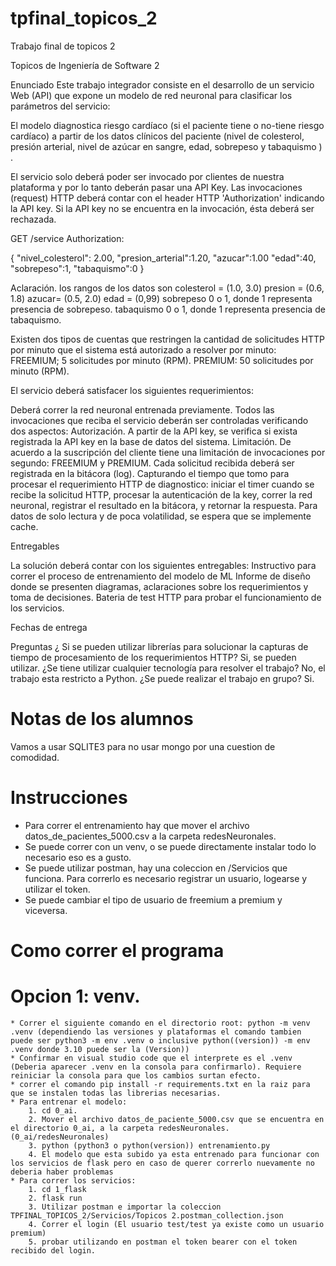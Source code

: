 # tpfinal_topicos_2
Trabajo final de topicos 2


Topicos de Ingeniería de Software 2

Enunciado
Este trabajo integrador consiste en el desarrollo de un servicio Web (API) que expone un modelo de red neuronal para clasificar los parámetros del servicio:

El modelo diagnostica riesgo cardíaco (si el paciente tiene o no-tiene riesgo cardíaco) a partir de los datos clínicos del paciente (nivel de colesterol, presión arterial, nivel de azúcar en sangre, edad, sobrepeso y tabaquismo ) .

El servicio solo deberá poder ser invocado por clientes de nuestra plataforma y por lo tanto deberán pasar una API Key.  Las invocaciones (request) HTTP deberá contar con el header HTTP 'Authorization' indicando la API key.  Si la API key no se encuentra en la invocación, ésta deberá ser rechazada.

GET /service
Authorization: <API Key generada>

{
"nivel_colesterol": 2.00,
"presion_arterial":1.20,
"azucar":1.00
"edad":40,
"sobrepeso":1,
"tabaquismo":0
}

Aclaración. los rangos de los datos son
colesterol =  (1.0, 3.0)
presion = (0.6, 1.8)
azucar= (0.5, 2.0)
edad = (0,99)
sobrepeso 0 o 1, donde 1 representa presencia de sobrepeso.
tabaquismo 0 o 1, donde 1 representa presencia de tabaquismo.


Existen dos tipos de cuentas que restringen la cantidad de solicitudes HTTP por minuto que el sistema está autorizado a resolver por minuto:
FREEMIUM; 5 solicitudes por minuto (RPM).
PREMIUM: 50 solicitudes por minuto (RPM).

El servicio deberá satisfacer los siguientes requerimientos:

Deberá correr la red neuronal entrenada previamente.
Todos las  invocaciones que reciba el servicio deberán ser controladas verificando dos aspectos:
Autorización. A partir de la API key, se verifica si exista registrada la API key en la base de datos del sistema.
Limitación. De acuerdo a la suscripción del cliente tiene una limitación de invocaciones por segundo: FREEMIUM y PREMIUM.
Cada solicitud recibida deberá ser registrada en la bitácora (log). Capturando el tiempo que tomo para procesar el requerimiento HTTP de diagnostico: iniciar el timer cuando se recibe la solicitud HTTP, procesar la autenticación de la key, correr la red neuronal, registrar el resultado en la bitácora, y retornar la respuesta.
Para datos de solo lectura y de poca volatilidad, se espera que se implemente cache.


Entregables

La solución deberá contar con los siguientes entregables:
Instructivo para correr el proceso de entrenamiento del modelo de ML
Informe de diseño donde se presenten diagramas, aclaraciones sobre los requerimientos y toma de decisiones.
Bateria de test HTTP para probar el funcionamiento de los servicios.

Fechas de entrega



Preguntas
¿ Si se pueden utilizar librerías para solucionar la capturas de tiempo de procesamiento de los requerimientos HTTP?
Si, se pueden utilizar.
¿Se tiene utilizar cualquier tecnología para resolver el trabajo?
No, el trabajo esta restricto a Python.
¿Se puede realizar el trabajo en grupo?
Si.
 



# Notas de los alumnos

Vamos a usar SQLITE3 para no usar mongo por una cuestion de comodidad.

# Instrucciones
* Para correr el entrenamiento hay que mover el archivo datos_de_pacientes_5000.csv a la carpeta redesNeuronales.
* Se puede correr con un venv, o se puede directamente instalar todo lo necesario eso es a gusto.
* Se puede utilizar postman, hay una coleccion en /Servicios que funciona. Para correrlo es necesario registrar un usuario, logearse y utilizar el token.
* Se puede cambiar el tipo de usuario de freemium a premium y viceversa.

# Como correr el programa
# Opcion 1: venv.
    * Correr el siguiente comando en el directorio root: python -m venv .venv (dependiendo las versiones y plataformas el comando tambien puede ser python3 -m env .venv o inclusive python((version)) -m env .venv donde 3.10 puede ser la (Version))
    * Confirmar en visual studio code que el interprete es el .venv (Deberia aparecer .venv en la consola para confirmarlo). Requiere reiniciar la consola para que los cambios surtan efecto.
    * correr el comando pip install -r requirements.txt en la raiz para que se instalen todas las librerias necesarias.
    * Para entrenar el modelo: 
        1. cd 0_ai.
        2. Mover el archivo datos_de_paciente_5000.csv que se encuentra en el directorio 0_ai, a la carpeta redesNeuronales. (0_ai/redesNeuronales)
        3. python (python3 o python(version)) entrenamiento.py
        4. El modelo que esta subido ya esta entrenado para funcionar con los servicios de flask pero en caso de querer correrlo nuevamente no deberia haber problemas
    * Para correr los servicios:
        1. cd 1_flask
        2. flask run
        3. Utilizar postman e importar la coleccion TPFINAL_TOPICOS_2/Servicios/Topicos 2.postman_collection.json
        4. Correr el login (El usuario test/test ya existe como un usuario premium)
        5. probar utilizando en postman el token bearer con el token recibido del login.

